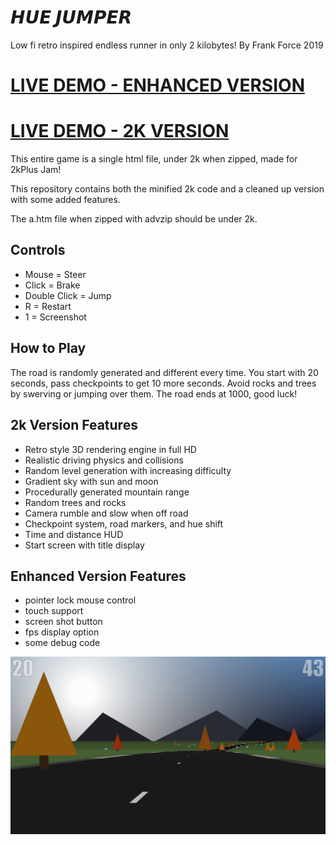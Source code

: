 # 𝙃𝙐𝙀 𝙅𝙐𝙈𝙋𝙀𝙍
Low fi retro inspired endless runner in only 2 kilobytes!
By Frank Force 2019

# [LIVE DEMO - ENHANCED VERSION](https://killedbyapixel.github.io/HueJumper2k/)
# [LIVE DEMO - 2K VERSION](https://killedbyapixel.github.io/HueJumper2k/a.htm)

This entire game is a single html file, under 2k when zipped, made for 2kPlus Jam!

This repository contains both the minified 2k code and a cleaned up version with some added features.

The a.htm file when zipped with advzip should be under 2k.

## Controls
* Mouse = Steer
* Click = Brake
* Double Click = Jump
* R = Restart
* 1 = Screenshot

## How to Play
The road is randomly generated and different every time. You start with 20 seconds, pass checkpoints to get 10 more seconds. Avoid rocks and trees by swerving or jumping over them. The road ends at 1000, good luck!

## 2k Version Features
* Retro style 3D rendering engine in full HD
* Realistic driving physics and collisions
* Random level generation with increasing difficulty
* Gradient sky with sun and moon
* Procedurally generated mountain range
* Random trees and rocks
* Camera rumble and slow when off road
* Checkpoint system, road markers, and hue shift
* Time and distance HUD
* Start screen with title display

## Enhanced Version Features
* pointer lock mouse control
* touch support
* screen shot button
* fps display option
* some debug code

![Screenshot](/screenshot.jpg)
